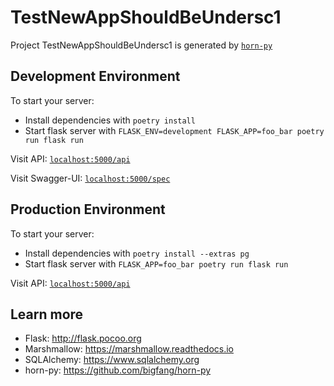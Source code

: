 # TestNewAppShouldBeUndersc1

Project TestNewAppShouldBeUndersc1 is generated by [`horn-py`](https://github.com/bigfang/horn-py)

## Development Environment
To start your server:

  * Install dependencies with `poetry install`
  * Start flask server with `FLASK_ENV=development FLASK_APP=foo_bar poetry run flask run`

Visit API: [`localhost:5000/api`](http://localhost:5000/api)

Visit Swagger-UI: [`localhost:5000/spec`](http://localhost:5000/spec)

## Production Environment
To start your server:

  * Install dependencies with `poetry install --extras pg`
  * Start flask server with `FLASK_APP=foo_bar poetry run flask run`

Visit API: [`localhost:5000/api`](http://localhost:5000/api)

## Learn more

  * Flask: http://flask.pocoo.org
  * Marshmallow: https://marshmallow.readthedocs.io
  * SQLAlchemy: https://www.sqlalchemy.org
  * horn-py: https://github.com/bigfang/horn-py
